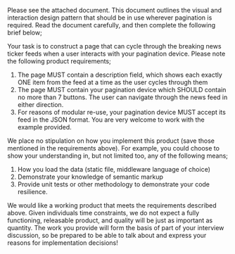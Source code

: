 Please see the attached document. This document outlines the visual and interaction design pattern that should be in use wherever pagination is required. Read the document carefully, and then complete the following brief below;

Your task is to construct a page that can cycle through the breaking news ticker feeds when a user interacts with your pagination device. Please note the following product requirements;

1) The page MUST contain a  description field, which shows each exactly ONE item from the feed at a time as the user cycles through them
2) The page MUST contain your pagination device which SHOULD contain no more than 7 buttons. The user can navigate through the news feed in either direction.
3) For reasons of modular re-use, your pagination device MUST accept its feed in the JSON format.  You are very welcome to work with the example provided.

We place no stipulation on how you implement this product (save those mentioned in the requirements above). For example, you could choose to show your understanding in, but not limited too, any of the following means;

1) How you load the data (static file, middleware language of choice)
2) Demonstrate your knowledge of semantic markup
3) Provide unit tests or other methodology to demonstrate your code resilience.

We would like a working product that meets the requirements described above. Given individuals time constraints, we do not expect a fully functioning, releasable product, and quality will be just as important as quantity. The work you provide will form the basis of part of your interview discussion, so be prepared to be able to talk about and express your reasons for implementation decisions!
